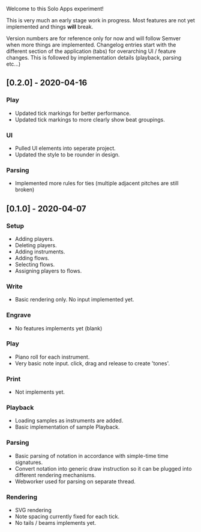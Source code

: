 Welcome to this Solo Apps experiment!

This is very much an early stage work in progress. Most features are not yet implemented and things **will** break.

Version numbers are for reference only for now and will follow Semver when more things are implemented. Changelog entries start with the different section of the application (tabs) for overarching UI / feature changes. This is followed by implementation details (playback, parsing etc...)

## [0.2.0] - 2020-04-16
### Play
- <label type="changed"></label> Updated tick markings for better performance.
- <label type="changed"></label> Updated tick markings to more clearly show beat groupings.

### UI
- <label type="changed"></label> Pulled UI elements into seperate project.
- <label type="changed"></label> Updated the style to be rounder in design.

### Parsing
- <label type="changed"></label> Implemented more rules for ties (multiple adjacent pitches are still broken)

## [0.1.0] - 2020-04-07
### Setup
- <label type="feature"></label> Adding players.
- <label type="feature"></label> Deleting players.
- <label type="feature"></label> Adding instruments.
- <label type="feature"></label> Adding flows.
- <label type="feature"></label> Selecting flows.
- <label type="feature"></label> Assigning players to flows.

### Write
- <label type="feature"></label> Basic rendering only. No input implemented yet.

### Engrave
- <label type="feature"></label> No features implements yet (blank)

### Play
- <label type="feature"></label> Piano roll for each instrument.
- <label type="feature"></label> Very basic note input. click, drag and release to create 'tones'.

### Print
- <label type="feature"></label> Not implements yet.

### Playback
- <label type="feature"></label> Loading samples as instruments are added.
- <label type="feature"></label> Basic implementation of sample Playback.

### Parsing
- <label type="feature"></label> Basic parsing of notation in accordance with simple-time time signatures.
- <label type="feature"></label> Convert notation into generic draw instruction so it can be plugged into different rendering mechanisms.
- <label type="feature"></label> Webworker used for parsing on separate thread.

### Rendering
- <label type="feature"></label> SVG rendering
- <label type="feature"></label> Note spacing currently fixed for each tick. 
- <label type="feature"></label> No tails / beams implements yet.